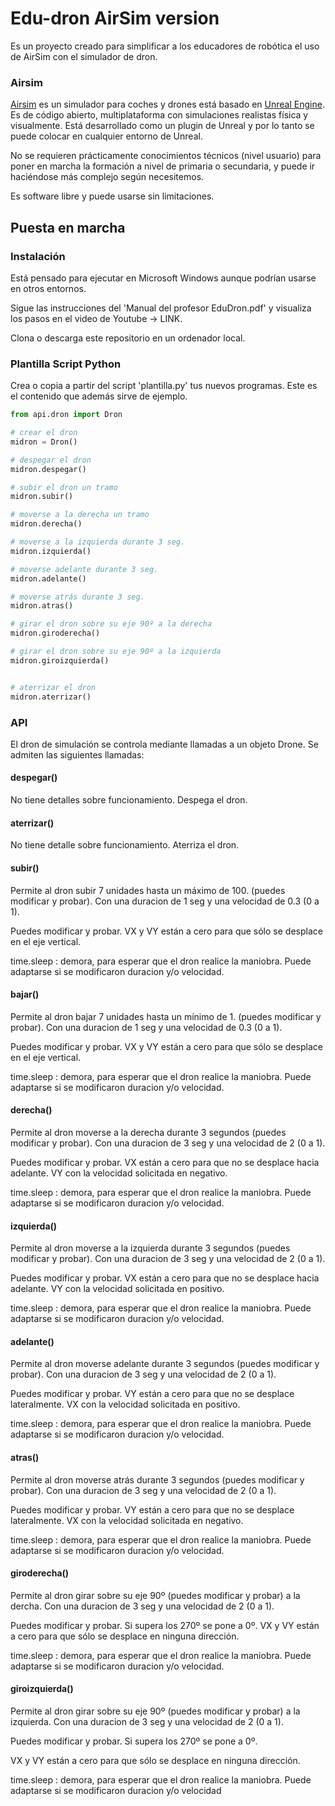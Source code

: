 # Edu-dron AirSim version
Es un proyecto creado para simplificar a los educadores de robótica el uso de AirSim con el simulador de dron.

### Airsim
[Airsim](https://github.com/microsoft/AirSim) es un simulador para coches y drones está basado en [Unreal Engine](https://www.unrealengine.com/).
Es de código abierto, multiplataforma con simulaciones realistas física y visualmente.
Está desarrollado como un plugin de Unreal y por lo tanto se puede colocar en cualquier entorno de Unreal.

No se requieren prácticamente conocimientos técnicos (nivel usuario) para poner en marcha la formación a nivel de primaria o secundaria,
y puede ir haciéndose más complejo según necesitemos.

Es software libre y puede usarse sin limitaciones.

## Puesta en marcha
### Instalación
Está pensado para ejecutar en Microsoft Windows aunque podrían usarse en otros entornos.

Sigue las instrucciones del 'Manual del profesor EduDron.pdf' y visualiza los pasos en el video de
Youtube -> LINK.

Clona o descarga este repositorio en un ordenador local.

### Plantilla Script Python

Crea o copia a partir del script 'plantilla.py' tus nuevos programas. Este es el contenido 
que además sirve de ejemplo.

```python
from api.dron import Dron

# crear el dron
midron = Dron()

# despegar el dron
midron.despegar()

# subir el dron un tramo
midron.subir()

# moverse a la derecha un tramo
midron.derecha()

# moverse a la izquierda durante 3 seg.
midron.izquierda()

# moverse adelante durante 3 seg.
midron.adelante()

# moverse atrás durante 3 seg.
midron.atras()

# girar el dron sobre su eje 90º a la derecha  
midron.giroderecha()

# girar el dron sobre su eje 90º a la izquierda  
midron.giroizquierda()


# aterrizar el dron
midron.aterrizar()
```

### API

El dron de simulación se controla mediante llamadas a un objeto Drone.
Se admiten las siguientes llamadas:

#### despegar()

No tiene detalles sobre funcionamiento. Despega el dron.

#### aterrizar()

No tiene detalle sobre funcionamiento. Aterriza el dron.

#### subir()

Permite al dron subir 7 unidades hasta un máximo de 100. (puedes modificar y probar). Con una duracion de 1 seg y una velocidad de 0.3 (0 a 1). 

Puedes modificar y probar. VX y VY están a cero para que sólo se desplace en el eje vertical.

time.sleep : demora, para esperar que el dron realice la maniobra. Puede adaptarse si se modificaron duracion y/o velocidad.

#### bajar()

Permite al dron bajar 7 unidades hasta un mínimo de 1. (puedes modificar y probar). Con una duracion de 1 seg y una velocidad de 0.3 (0 a 1). 

Puedes modificar y probar. VX y VY están a cero para que sólo se desplace en el eje vertical.

time.sleep : demora, para esperar que el dron realice la maniobra. Puede adaptarse si se modificaron duracion y/o velocidad.

#### derecha()

Permite al dron moverse a la derecha durante 3 segundos (puedes modificar y probar). Con una duracion de 3 seg y una velocidad de 2 (0 a 1). 

Puedes modificar y probar. VX están a cero para que no se desplace hacia adelante. VY con la velocidad solicitada en negativo.

time.sleep : demora, para esperar que el dron realice la maniobra. Puede adaptarse si se modificaron duracion y/o velocidad.

#### izquierda()

Permite al dron moverse a la izquierda durante 3 segundos (puedes modificar y probar). Con una duracion de 3 seg y una velocidad de 2 (0 a 1). 

Puedes modificar y probar. VX están a cero para que no se desplace hacia adelante. VY con la velocidad solicitada en positivo.

time.sleep : demora, para esperar que el dron realice la maniobra. Puede adaptarse si se modificaron duracion y/o velocidad.

#### adelante()

Permite al dron moverse adelante durante 3 segundos (puedes modificar y probar). Con una duracion de 3 seg y una velocidad de 2 (0 a 1). 

Puedes modificar y probar. VY están a cero para que no se desplace lateralmente. VX con la velocidad solicitada en positivo.

time.sleep : demora, para esperar que el dron realice la maniobra. Puede adaptarse si se modificaron duracion y/o velocidad.

#### atras()

Permite al dron moverse atrás durante 3 segundos (puedes modificar y probar). Con una duracion de 3 seg y una velocidad de 2 (0 a 1). 

Puedes modificar y probar. VY están a cero para que no se desplace lateralmente. VX con la velocidad solicitada en negativo.

time.sleep : demora, para esperar que el dron realice la maniobra. Puede adaptarse si se modificaron duracion y/o velocidad.

#### giroderecha()

Permite al dron girar sobre su eje 90º (puedes modificar y probar) a la dercha. Con una duracion de 3 seg y una velocidad de 2 (0 a 1). 

Puedes modificar y probar. Si supera los 270º se pone a 0º. VX y VY están a cero para que sólo se desplace en ninguna dirección.

time.sleep : demora, para esperar que el dron realice la maniobra. Puede adaptarse si se modificaron duracion y/o velocidad.

#### giroizquierda()

Permite al dron girar sobre su eje 90º (puedes modificar y probar) a la izquierda. Con una duracion de 3 seg y una velocidad de 2 (0 a 1). 

Puedes modificar y probar. Si supera los 270º se pone a 0º.

VX y VY están a cero para que sólo se desplace en ninguna dirección.

time.sleep : demora, para esperar que el dron realice la maniobra. Puede adaptarse si se modificaron duracion y/o velocidad




